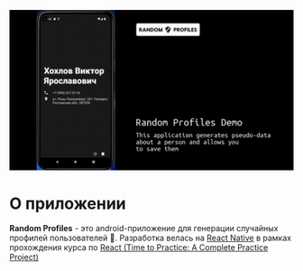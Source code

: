 ![](docs/demo.gif)

# О приложении

**Random Profiles** - это android-приложение для генерации случайных профилей пользователей 👤. Разработка велась на [React Native](https://reactnative.dev/) в рамках прохождения курса по [React (Time to Practice: A Complete Practice Project)](https://www.udemy.com/course/react-the-complete-guide-incl-redux/)
